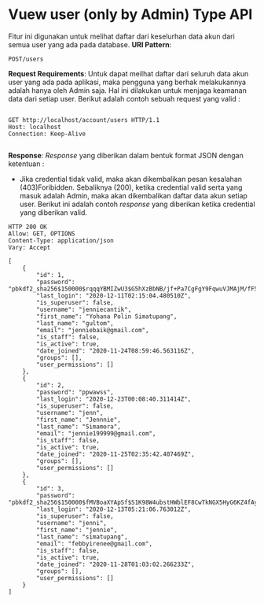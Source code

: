 # Vuew user (only by Admin) Type API

Fitur ini digunakan untuk melihat daftar dari keselurhan data akun dari semua user yang ada pada database.
**URI Pattern**:
```
POST/users
```
**Request Requirements**:
Untuk dapat meilhat daftar dari seluruh data akun user yang ada pada aplikasi, maka pengguna yang berhak melakukannya adalah hanya oleh Admin saja. Hal ini dilakukan untuk menjaga keamanan data dari setiap user.
Berikut adalah contoh sebuah request yang valid :
```

GET http://localhost/account/users HTTP/1.1
Host: localhost
Connection: Keep-Alive


```

**Response**:
*Response* yang diberikan dalam bentuk format JSON dengan ketentuan :
- Jika credential tidak valid, maka akan dikembalikan pesan kesalahan (403)Foribidden. Sebaliknya (200), ketika credential valid serta yang masuk adalah Admin, maka akan dikembalikan daftar data akun setiap user.
Berikut ini adalah contoh *response* yang diberikan ketika credential yang diberikan valid.
```
HTTP 200 OK
Allow: GET, OPTIONS
Content-Type: application/json
Vary: Accept

[
    {
        "id": 1,
        "password": "pbkdf2_sha256$150000$rqqqYBMIZwU3$G5hXzBbNB/jf+Pa7CgFgY9FqwuVJMAjM/fF583NexvE=",
        "last_login": "2020-12-11T02:15:04.480510Z",
        "is_superuser": false,
        "username": "jenniecantik",
        "first_name": "Yohana Polin Simatupang",
        "last_name": "gultom",
        "email": "jenniebaik@gmail.com",
        "is_staff": false,
        "is_active": true,
        "date_joined": "2020-11-24T08:59:46.563116Z",
        "groups": [],
        "user_permissions": []
    },
    {
        "id": 2,
        "password": "ppwawss",
        "last_login": "2020-12-23T00:08:40.311414Z",
        "is_superuser": false,
        "username": "jenn",
        "first_name": "Jennnie",
        "last_name": "Simamora",
        "email": "jennie199999@gmail.com",
        "is_staff": false,
        "is_active": true,
        "date_joined": "2020-11-25T02:35:42.407469Z",
        "groups": [],
        "user_permissions": []
    },
    {
        "id": 3,
        "password": "pbkdf2_sha256$150000$fMVBoaXYApSf$S1K98W4ubstHWblEF8CwTkNGX5HyG6KZ4fAykdZwkgw=",
        "last_login": "2020-12-13T05:21:06.763012Z",
        "is_superuser": false,
        "username": "jenni",
        "first_name": "jennie",
        "last_name": "simatupang",
        "email": "febbyirenee@gmail.com",
        "is_staff": false,
        "is_active": true,
        "date_joined": "2020-11-28T01:03:02.266233Z",
        "groups": [],
        "user_permissions": []
    }
]
```
